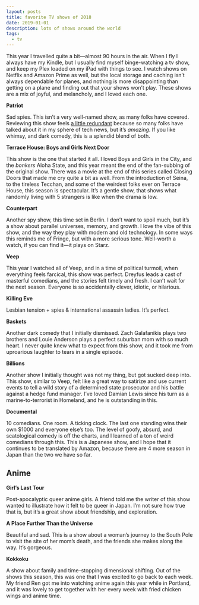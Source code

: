 ```yaml
---
layout: posts
title: favorite TV shows of 2018
date: 2019-01-01
description: lots of shows around the world
tags:
  - tv
---
```


This year I travelled quite a bit—almost 90 hours in the air. When I fly I always have my Kindle, but I usually find myself binge-watching a tv show, and keep my Plex loaded on my iPad with things to see. I watch shows on Netflix and Amazon Prime as well, but the local storage and caching isn’t always dependable for planes, and nothing is more disappointing than getting on a plane and finding out that your shows won’t play. These shows are a mix of joyful, and melancholy, and I loved each one.

**Patriot**

Sad spies. This isn’t a very well-named show, as many folks have covered. Reviewing this show feels [a little redundant](https://www.hollywoodreporter.com/review/patriot-review-1159350) because so many folks have talked about it in my sphere of tech news, but it’s _amazing_. If you like whimsy, and dark comedy, this is a splendid blend of both.

**Terrace House: Boys and Girls Next Door**

This show is the one that started it all. I loved Boys and Girls in the City, and the _bonkers_ Aloha State, and this year meant the end of the fan-subbing of the original show. There was a movie at the end of this series called Closing Doors that made me cry quite a bit as well. From the introduction of Seina, to the tireless Tecchan, and some of the weirdest folks ever on Terrace House, this season is spectacular. It’s a gentle show, that shows what randomly living with 5 strangers is like when the drama is low.

**Counterpart**

Another spy show, this time set in Berlin. I don’t want to spoil much, but it’s a show about parallel universes, memory, and growth. I love the vibe of this show, and the way they play with modern and old technology. In some ways this reminds me of Fringe, but with a more serious tone. Well-worth a watch, if you can find it—it plays on Starz.

**Veep**

This year I watched all of Veep, and in a time of political turmoil, when everything feels farcical, this show was perfect. Dreyfus leads a cast of masterful comedians, and the stories felt timely and fresh. I can’t wait for the next season. Everyone is so accidentally clever, idiotic, or hilarious.

**Killing Eve**

Lesbian tension + spies & international assassin ladies. It’s perfect.

**Baskets**

Another dark comedy that I initially dismissed. Zach Galafanikis plays two brothers and Louie Anderson plays a perfect suburban mom with so much heart. I never quite knew what to expect from this show, and it took me from uproarious laughter to tears in a single episode.

**Billions**

Another show I initially thought was not my thing, but got sucked deep into. This show, similar to Veep, felt like a great way to satirize and use current events to tell a wild story of a determined state prosecutor and his battle against a hedge fund manager. I’ve loved Damian Lewis since his turn as a marine-to-terrorist in Homeland, and he is outstanding in this.

**Documental**

10 comedians. One room. A ticking clock. The last one standing wins their own $1000 and everyone else’s too. The level of goofy, absurd, and scatological comedy is off the charts, and I learned of a ton of weird comedians through this. This is a Japanese show, and I hope that it continues to be translated by Amazon, because there are 4 more season in Japan than the two we have so far.

## Anime

**Girl’s Last Tour**

Post-apocalyptic queer anime girls. A friend told me the writer of this show wanted to illustrate how it felt to be queer in Japan. I’m not sure how true that is, but it’s a great show about friendship, and exploration.

**A Place Further Than the Universe**

Beautiful and sad. This is a show about a woman’s journey to the South Pole to visit the site of her mom’s death, and the friends she makes along the way. It’s gorgeous.

**Kokkoku**

A show about family and time-stopping dimensional shifting. Out of the shows this season, this was one that I was excited to go back to each week. My friend Ren got me into watching anime again this year while in Portland, and it was lovely to get together with her every week with fried chicken wings and anime time.

